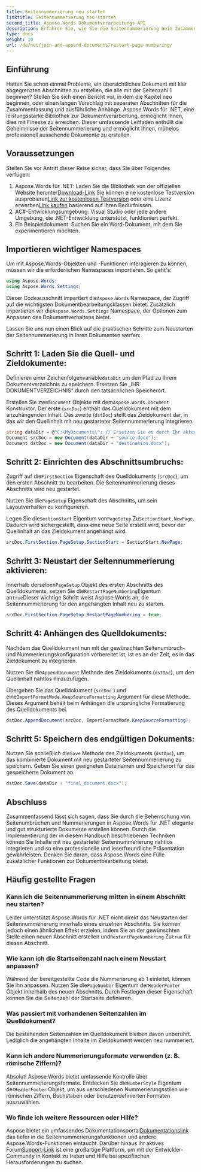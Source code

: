 ```yaml
---
title: Seitennummerierung neu starten
linktitle: Seitennummerierung neu starten
second_title: Aspose.Words Dokumentverarbeitungs-API
description: Erfahren Sie, wie Sie die Seitennummerierung beim Zusammenführen und Anhängen von Word-Dokumenten mit Aspose.Words für .NET neu starten.
type: docs
weight: 10
url: /de/net/join-and-append-documents/restart-page-numbering/
---
```

## Einführung

Hatten Sie schon einmal Probleme, ein übersichtliches Dokument mit klar abgegrenzten Abschnitten zu erstellen, die alle mit der Seitenzahl 1 beginnen? Stellen Sie sich einen Bericht vor, in dem die Kapitel neu beginnen, oder einen langen Vorschlag mit separaten Abschnitten für die Zusammenfassung und ausführliche Anhänge. Aspose.Words für .NET, eine leistungsstarke Bibliothek zur Dokumentverarbeitung, ermöglicht Ihnen, dies mit Finesse zu erreichen. Dieser umfassende Leitfaden enthüllt die Geheimnisse der Seitennummerierung und ermöglicht Ihnen, mühelos professionell aussehende Dokumente zu erstellen.

## Voraussetzungen

Stellen Sie vor Antritt dieser Reise sicher, dass Sie über Folgendes verfügen:

1.  Aspose.Words für .NET: Laden Sie die Bibliothek von der offiziellen Website herunter[Download-Link](https://releases.aspose.com/words/net/) Sie können eine kostenlose Testversion ausprobieren[Link zur kostenlosen Testversion](https://releases.aspose.com/) oder eine Lizenz erwerben[Link kaufen](https://purchase.aspose.com/buy) basierend auf Ihren Bedürfnissen.
2. AC#-Entwicklungsumgebung: Visual Studio oder jede andere Umgebung, die .NET-Entwicklung unterstützt, funktioniert perfekt.
3. Ein Beispieldokument: Suchen Sie ein Word-Dokument, mit dem Sie experimentieren möchten.

## Importieren wichtiger Namespaces

Um mit Aspose.Words-Objekten und -Funktionen interagieren zu können, müssen wir die erforderlichen Namespaces importieren. So geht's:

```csharp
using Aspose.Words;
using Aspose.Words.Settings;
```

 Dieser Codeausschnitt importiert die`Aspose.Words` Namespace, der Zugriff auf die wichtigsten Dokumentbearbeitungsklassen bietet. Zusätzlich importieren wir die`Aspose.Words.Settings` Namespace, der Optionen zum Anpassen des Dokumentverhaltens bietet.


Lassen Sie uns nun einen Blick auf die praktischen Schritte zum Neustarten der Seitennummerierung in Ihren Dokumenten werfen:

## Schritt 1: Laden Sie die Quell- und Zieldokumente:

Definieren einer Zeichenfolgenvariable`dataDir` um den Pfad zu Ihrem Dokumentverzeichnis zu speichern. Ersetzen Sie „IHR DOKUMENTVERZEICHNIS“ durch den tatsächlichen Speicherort.

 Erstellen Sie zwei`Document` Objekte mit dem`Aspose.Words.Document` Konstruktor. Der erste (`srcDoc`) enthält das Quelldokument mit dem anzuhängenden Inhalt. Das zweite (`dstDoc`) stellt das Zieldokument dar, in das wir den Quellinhalt mit neu gestarteter Seitennummerierung integrieren.

```csharp
string dataDir = @"C:\MyDocuments\"; // Ersetzen Sie es durch Ihr aktuelles Verzeichnis
Document srcDoc = new Document(dataDir + "source.docx");
Document dstDoc = new Document(dataDir + "destination.docx");
```

## Schritt 2: Einrichten des Abschnittsumbruchs:

 Zugriff auf die`FirstSection` Eigenschaft des Quelldokuments (`srcDoc`), um den ersten Abschnitt zu bearbeiten. Die Seitennummerierung dieses Abschnitts wird neu gestartet.

 Nutzen Sie die`PageSetup` Eigenschaft des Abschnitts, um sein Layoutverhalten zu konfigurieren.

 Legen Sie die`SectionStart` Eigentum von`PageSetup` Zu`SectionStart.NewPage`. Dadurch wird sichergestellt, dass eine neue Seite erstellt wird, bevor der Quellinhalt an das Zieldokument angehängt wird.

```csharp
srcDoc.FirstSection.PageSetup.SectionStart = SectionStart.NewPage;
```

## Schritt 3: Neustart der Seitennummerierung aktivieren:

 Innerhalb derselben`PageSetup` Objekt des ersten Abschnitts des Quelldokuments, setzen Sie die`RestartPageNumbering`Eigentum an`true`Dieser wichtige Schritt weist Aspose.Words an, die Seitennummerierung für den angehängten Inhalt neu zu starten.

```csharp
srcDoc.FirstSection.PageSetup.RestartPageNumbering = true;
```

## Schritt 4: Anhängen des Quelldokuments:

Nachdem das Quelldokument nun mit der gewünschten Seitenumbruch- und Nummerierungskonfiguration vorbereitet ist, ist es an der Zeit, es in das Zieldokument zu integrieren.

 Nutzen Sie die`AppendDocument` Methode des Zieldokuments (`dstDoc`), um den Quellinhalt nahtlos hinzuzufügen.

Übergeben Sie das Quelldokument (`srcDoc` ) und eine`ImportFormatMode.KeepSourceFormatting` Argument für diese Methode. Dieses Argument behält beim Anhängen die ursprüngliche Formatierung des Quelldokuments bei.

```csharp
dstDoc.AppendDocument(srcDoc, ImportFormatMode.KeepSourceFormatting);
```

## Schritt 5: Speichern des endgültigen Dokuments:

 Nutzen Sie schließlich die`Save` Methode des Zieldokuments (`dstDoc`), um das kombinierte Dokument mit neu gestarteter Seitennummerierung zu speichern. Geben Sie einen geeigneten Dateinamen und Speicherort für das gespeicherte Dokument an.

```csharp
dstDoc.Save(dataDir + "final_document.docx");
```

## Abschluss

Zusammenfassend lässt sich sagen, dass Sie durch die Beherrschung von Seitenumbrüchen und Nummerierungen in Aspose.Words für .NET elegante und gut strukturierte Dokumente erstellen können. Durch die Implementierung der in diesem Handbuch beschriebenen Techniken können Sie Inhalte mit neu gestarteter Seitennummerierung nahtlos integrieren und so eine professionelle und leserfreundliche Präsentation gewährleisten. Denken Sie daran, dass Aspose.Words eine Fülle zusätzlicher Funktionen zur Dokumentbearbeitung bietet.

## Häufig gestellte Fragen

### Kann ich die Seitennummerierung mitten in einem Abschnitt neu starten?

 Leider unterstützt Aspose.Words für .NET nicht direkt das Neustarten der Seitennummerierung innerhalb eines einzelnen Abschnitts. Sie können jedoch einen ähnlichen Effekt erzielen, indem Sie an der gewünschten Stelle einen neuen Abschnitt erstellen und`RestartPageNumbering` Zu`true` für diesen Abschnitt.

### Wie kann ich die Startseitenzahl nach einem Neustart anpassen?

 Während der bereitgestellte Code die Nummerierung ab 1 einleitet, können Sie ihn anpassen. Nutzen Sie die`PageNumber` Eigentum der`HeaderFooter` Objekt innerhalb des neuen Abschnitts. Durch Festlegen dieser Eigenschaft können Sie die Seitenzahl der Startseite definieren.

### Was passiert mit vorhandenen Seitenzahlen im Quelldokument?

Die bestehenden Seitenzahlen im Quelldokument bleiben davon unberührt. Lediglich die angehängten Inhalte im Zieldokument werden neu nummeriert.

### Kann ich andere Nummerierungsformate verwenden (z. B. römische Ziffern)?

 Absolut! Aspose.Words bietet umfassende Kontrolle über Seitennummerierungsformate. Entdecken Sie die`NumberStyle` Eigentum der`HeaderFooter` Objekt, um aus verschiedenen Nummerierungsstilen wie römischen Ziffern, Buchstaben oder benutzerdefinierten Formaten auszuwählen.

### Wo finde ich weitere Ressourcen oder Hilfe?

 Aspose bietet ein umfassendes Dokumentationsportal[Dokumentationslink](https://reference.aspose.com/words/net/) das tiefer in die Seitennummerierungsfunktionen und andere Aspose.Words-Funktionen eintaucht. Darüber hinaus ihr aktives Forum[Support-Link](https://forum.aspose.com/c/words/8) ist eine großartige Plattform, um mit der Entwickler-Community in Kontakt zu treten und Hilfe bei spezifischen Herausforderungen zu suchen.
